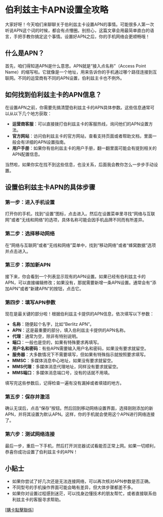 # 伯利兹主卡APN设置全攻略

大家好呀！今天咱们来聊聊关于伯利兹主卡设置APN的事情。可能很多人第一次听说APN这个词的时候，都会有点懵圈。别担心，这篇文章会用最简单直白的语言，手把手教你搞定这个事情。设置好APN之后，你的手机网络会更顺畅哦！

## 什么是APN？

首先，咱们得知道APN是什么意思。APN就是“接入点名称”（Access Point Name）的缩写啦。它就像是一个地址，用来告诉你的手机通过哪个路径连接到互联网。不同的运营商有不同的APN设置，伯利兹主卡也不例外。

## 如何找到伯利兹主卡的APN信息？

在设置APN之前，你需要先搞清楚伯利兹主卡的APN具体参数。这些信息通常可以从以下几个地方获取：

- **运营商客服**：可以直接拨打伯利兹主卡的客服热线，询问他们的APN设置方法。
- **官方网站**：访问伯利兹主卡的官方网站，查看支持页面或者帮助文档，里面一般会有详细的APN设置指南。
- **用户手册**：如果你有伯利兹主卡的用户手册，翻一翻里面可能会有提到相关的APN配置信息。

当然啦，如果你实在找不到这些信息，也没关系，后面我会教你怎么一步步手动设置。

## 设置伯利兹主卡APN的具体步骤

### 第一步：进入手机设置

打开你的手机，找到“设置”图标，点击进入。然后在设置菜单里寻找“网络与互联网”或者“无线和网络”的选项，具体名称可能会因手机品牌不同而有所差异。

### 第二步：选择移动网络

在“网络与互联网”或者“无线和网络”菜单中，找到“移动网络”或者“蜂窝数据”选项并点击进入。

### 第三步：添加新APN

接下来，你会看到一个列表显示现有的APN设置。如果已经有伯利兹主卡的APN，可以直接编辑修改；如果没有，那就需要新增一条APN设置。通常会有“添加APN”或者“新建APN”的按钮，点击它。

### 第四步：填写APN参数

现在是最关键的部分啦！根据伯利兹主卡提供的APN信息，依次填写以下参数：

- **名称**：随便起个名字，比如“Berlitz APN”。
- **APN**：这是最重要的部分，填入伯利兹主卡提供的APN名称。
- **代理**：通常为空，除非有特别说明。
- **端口**：一般也是空的，如果有特殊要求再填写。
- **用户名和密码**：有些APN需要输入用户名和密码，如果没有要求就留空。
- **服务器**：大多数情况下不需要填写，但如果有特殊指示就按照要求填写。
- **MMSC**：多媒体消息中心地址，如果没有要求就留空。
- **MMS代理**：多媒体消息代理地址，同样没有要求就留空。
- **MMS端口**：多媒体消息端口号，没有的话就不用填。

填写完这些参数后，记得检查一遍有没有漏掉或者填错的地方。

### 第五步：保存并激活

确认无误后，点击“保存”按钮。然后回到移动网络设置界面，选择刚刚添加的新APN，并将其设置为默认APN。这样，你的手机就会使用这个APN进行网络连接了。

### 第六步：测试网络连接

最后一步，重启一下手机，然后打开浏览器试试看能否正常上网。如果一切顺利，恭喜你成功设置了伯利兹主卡的APN！

## 小贴士

- 如果你尝试了好几次还是无法连接网络，可以再次核对APN参数是否正确。
- 不同型号的手机操作界面可能会略有差异，但大体步骤都差不多。
- 如果你对设置过程感到迷茫，可以找身边懂技术的朋友帮忙，或者直接联系伯利兹主卡的客服寻求帮助。

[[購卡點擊聯係](https://t.me/s/esim1088)]